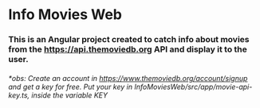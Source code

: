 # Info Movies Web

### This is an Angular project created to catch info about movies from the https://api.themoviedb.org API and display it to the user.

###### *obs: Create an account in  https://www.themoviedb.org/account/signup and get a key for free. Put your key in InfoMoviesWeb/src/app/movie-api-key.ts, inside the variable KEY
